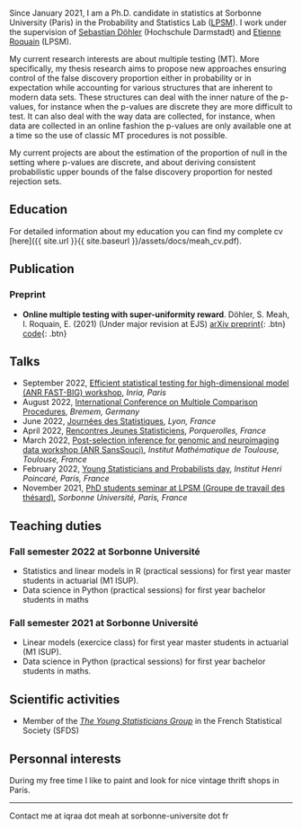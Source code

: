  Since January 2021, I am a Ph.D. candidate in statistics at Sorbonne University (Paris) in the Probability and Statistics Lab ([LPSM](https://www.lpsm.paris/)). I work under the supervision of [Sebastian Döhler](https://fbmn.h-da.de/doehler-sebastian) (Hochschule Darmstadt) and [Etienne Roquain](https://etienneroquain-81.webself.net/) (LPSM). 

My current research interests are about multiple testing (MT). More specifically, my thesis research aims to propose new approaches ensuring control of the false discovery proportion either in probability or in expectation while accounting for various structures that are inherent to modern data sets. These structures can deal with the inner nature of the p-values, for instance when the p-values are discrete they are more difficult to test. It can also deal with the way data are collected, for instance, when data are collected in an online fashion the p-values are only available one at a time so the use of classic MT procedures is not possible.

My current projects are about the estimation of the proportion of null in the setting where p-values are discrete, and about deriving consistent probabilistic upper bounds of the false discovery proportion for nested rejection sets. 

## Education 
For detailed information about my education you can find my complete cv [here]({{ site.url }}{{ site.baseurl }}/assets/docs/meah_cv.pdf).

## Publication
### Preprint
* __Online multiple testing with super-uniformity reward__. Döhler, S. Meah, I. Roquain, E.  (2021)  (Under major revision at EJS)
[<i class="fas fa-file-pdf"></i> arXiv preprint](https://arxiv.org/abs/2110.01255){: .btn}  [<i class="fab fa-github"></i> code](https://github.com/iqm15/SUREOMT){: .btn}

## Talks
* September 2022, [Efficient statistical testing for high-dimensional model (ANR FAST-BIG) workshop](https://project.inria.fr/fastbig/workshop-fast-big-30-septembre-2022/), *Inria, Paris*
* August 2022, [International Conference on Multiple Comparison Procedures](https://www.mcp-conference.org/), *Bremem, Germany*
* June 2022, [Journées des Statistiques](https://jds22.sciencesconf.org/), *Lyon, France*
* April 2022, [Rencontres Jeunes Statisticiens](https://rjs2022.sciencesconf.org/), *Porquerolles, France*
* March 2022, [Post-selection inference for genomic and neuroimaging data workshop (ANR SansSouci)](https://www.math.univ-toulouse.fr/~pneuvial/sanssouci.html), *Institut Mathématique de Toulouse, Toulouse, France*
* February 2022, [Young Statisticians and Probabilists day](https://www.sfds.asso.fr/fr/jeunes_statisticiens/manifestations/journees_ysp/564-accueil_ysp/), *Institut Henri Poincaré, Paris, France*
* November 2021, [PhD students seminar at LPSM (Groupe de travail des thésard)](https://www.lpsm.paris/seminaires/gtt/index), *Sorbonne Université, Paris, France*

## Teaching duties
### Fall semester 2022 at Sorbonne Université
* Statistics and linear models in R (practical sessions) for first year master students in actuarial (M1 ISUP).
* Data science in Python (practical sessions) for first year bachelor students in maths

### Fall semester 2021 at Sorbonne Université
* Linear models (exercice class) for first year master students in actuarial (M1 ISUP).
* Data science in Python (practical sessions) for first year bachelor students in maths.

## Scientific activities
* Member of the *[The Young Statisticians Group](https://www.sfds.asso.fr/fr/jeunes_statisticiens/468-les_jeunes_statisticiens/)* in the French Statistical Society (SFDS)

## Personnal interests 
During my free time I like to paint and look for nice vintage thrift shops in Paris.

---
Contact me at iqraa dot meah at sorbonne-universite dot fr
